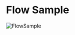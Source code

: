 # Flow Sample

![FlowSample](https://user-images.githubusercontent.com/52282493/229653275-5ed6c9db-5198-41d8-b0b4-293c698bf629.gif)

